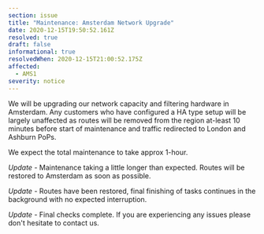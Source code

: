 ```yaml
---
section: issue
title: "Maintenance: Amsterdam Network Upgrade"
date: 2020-12-15T19:50:52.161Z
resolved: true
draft: false
informational: true
resolvedWhen: 2020-12-15T21:00:52.175Z
affected:
  - AMS1
severity: notice
---
```

We will be upgrading our network capacity and filtering hardware in Amsterdam. Any customers who have configured a HA type setup will be largely unaffected as routes will be removed from the region at-least 10 minutes before start of maintenance and traffic redirected to London and Ashburn PoPs.

We expect the total maintenance to take approx 1-hour.

*Update* - Maintenance taking a little longer than expected. Routes will be restored to Amsterdam as soon as possible.

*Update* - Routes have been restored, final finishing of tasks continues in the background with no expected interruption.

*Update* - Final checks complete. If you are experiencing any issues please don't hesitate to contact us.
